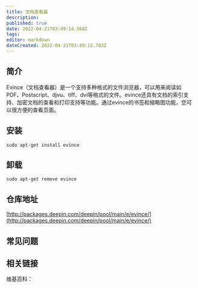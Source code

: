 ```yaml
---
title: 文档查看器
description: 
published: true
date: 2022-04-21T03:49:14.568Z
tags: 
editor: markdown
dateCreated: 2022-04-21T03:49:12.703Z
---
```


## 简介

Evince（文档查看器）是一个支持多种格式的文件浏览器，可以用来阅读如PDF、Postscript、djvu、tiff、dvi等格式的文件。evince还具有文档的索引支持、加密文档的查看和打印支持等功能。通过evince的书签和缩略图功能，您可以很方便的查看页面。

## 安装

`sudo apt-get install evince`

## 卸载

`sudo apt-get remove evince`

## 仓库地址

[http://packages.deepin.com/deepin/pool/main/e/evince/](http://packages.deepin.com/deepin/pool/main/e/evince/)


## 常见问题


## 相关链接

维基百科：